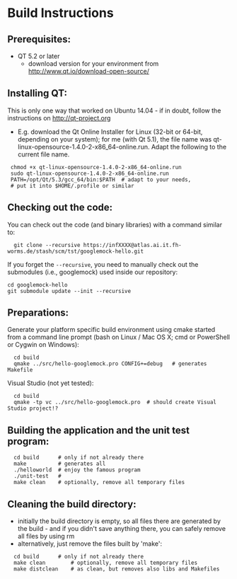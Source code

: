 # Build Instructions

## Prerequisites:
- QT 5.2 or later
  - download version for your environment from
    http://www.qt.io/download-open-source/

## Installing QT:
This is only one way that worked on Ubuntu 14.04 - if in doubt, follow
the instructions on http://qt-project.org

- E.g. download the Qt Online Installer for Linux (32-bit or 64-bit,
  depending on your system); for me (with Qt 5.1), the file name was
  qt-linux-opensource-1.4.0-2-x86_64-online.run. Adapt the following to
  the current file name.

```
 chmod +x qt-linux-opensource-1.4.0-2-x86_64-online.run
 sudo qt-linux-opensource-1.4.0-2-x86_64-online.run
 PATH=/opt/Qt/5.3/gcc_64/bin:$PATH	# adapt to your needs,
 # put it into $HOME/.profile or similar
```

## Checking out the code:
You can check out the code (and binary libraries) with a command similar
to:

```
  git clone --recursive https://infXXXX@atlas.ai.it.fh-worms.de/stash/scm/tst/googlemock-hello.git
```

If you forget the ```--recursive```, you need to manually check out the submodules (i.e., googlemock) used inside our
repository:

```
cd googlemock-hello
git submodule update --init --recursive

```

## Preparations:
Generate your platform specific build environment using cmake started
from a command line prompt (bash on Linux / Mac OS X; cmd or PowerShell
or Cygwin on Windows):

```
  cd build
  qmake ../src/hello-googlemock.pro CONFIG+=debug	# generates Makefile
```

Visual Studio (not yet tested):

```
  cd build
  qmake -tp vc ../src/hello-googlemock.pro	# should create Visual Studio project!?
```

## Building the application and the unit test program:
```
  cd build      # only if not already there
  make          # generates all
  ./helloworld  # enjoy the famous program
  ./unit-test   #
  make clean    # optionally, remove all temporary files
```

## Cleaning the build directory:
- initially the build directory is empty, so all files there are
  generated by the build - and if you didn't save anything there, you
  can safely remove all files by using rm
- alternatively, just remove the files built by 'make':

```
  cd build		# only if not already there
  make clean		# optionally, remove all temporary files
  make distclean	# as clean, but removes also libs and Makefiles
```
